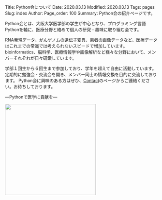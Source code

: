Title: Python会について
Date: 2020.03.13
Modified: 2020.03.13
Tags: pages
Slug: index
Author:
Page_order: 100
Summary: Python会の紹介ページです。

Python会とは、大阪大学医学部の学生が中心となり、プログラミング言語Pythonを軸に、医療分野と絡めて個人の研究・趣味に取り組む会です。

RNA発現データ、がんゲノムの遺伝子変異、患者の画像データなど、医療データはこれまでの常識では考えられないスピードで増加しています。
bioinformatics、脳科学、医療情報学や画像解析など様々な分野において、メンバーそれぞれが日々研鑽しています。

学部１回生から６回生まで参加しており、学年を超えて自由に活動しています。
定期的に勉強会・交流会を開き、メンバー同士の情報交換を目的に交流しております。
Python会に興味のある方はぜひ、[Contact]({filename}./contact.md)のページからご連絡ください。お待ちしております。

―Pythonで医学に貢献を―

<img src="{attach}images/logo.png" width="300px">
